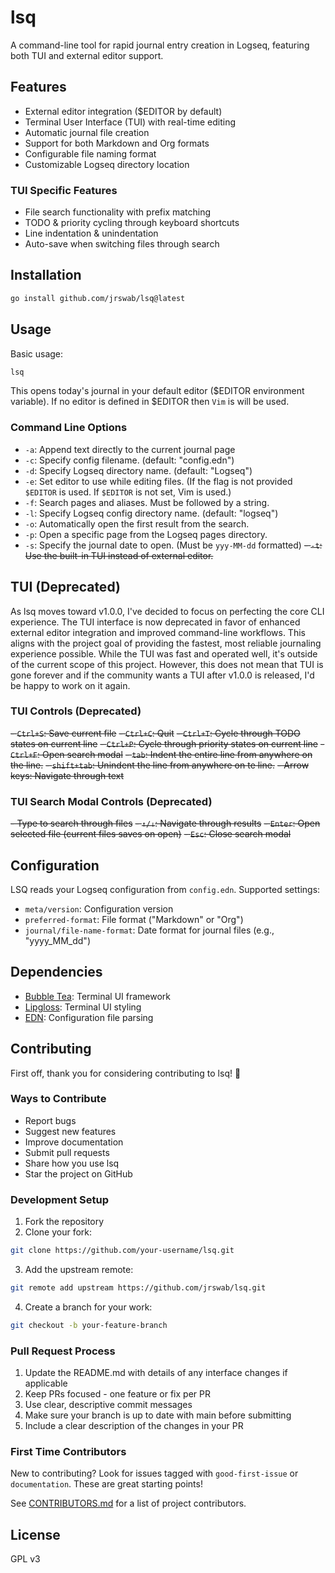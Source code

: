 # lsq

A command-line tool for rapid journal entry creation in Logseq, featuring both TUI and external editor support.

## Features
- External editor integration ($EDITOR by default)
- Terminal User Interface (TUI) with real-time editing
- Automatic journal file creation
- Support for both Markdown and Org formats
- Configurable file naming format
- Customizable Logseq directory location

### TUI Specific Features
- File search functionality with prefix matching
- TODO & priority cycling through keyboard shortcuts
- Line indentation & unindentation
- Auto-save when switching files through search

## Installation

```bash
go install github.com/jrswab/lsq@latest
```

## Usage

Basic usage:
```bash
lsq
```

This opens today's journal in your default editor ($EDITOR environment variable).
If no editor is defined in $EDITOR then `Vim` is will be used.

### Command Line Options

- `-a`: Append text directly to the current journal page
- `-c`: Specify config filename. (default: "config.edn")
- `-d`: Specify Logseq directory name. (default: "Logseq")
- `-e`: Set editor to use while editing files. (If the flag is not provided `$EDITOR` is used. If `$EDITOR` is not set, Vim is used.)
- `-f`: Search pages and aliases. Must be followed by a string.
- `-l`: Specify Logseq config directory name. (default: "logseq")
- `-o`: Automatically open the first result from the search.
- `-p`: Open a specific page from the Logseq pages directory.
- `-s`: Specify the journal date to open. (Must be `yyy-MM-dd` formatted)
~~- `-t`: Use the built-in TUI instead of external editor.~~

## TUI (Deprecated)
As lsq moves toward v1.0.0, I've decided to focus on perfecting the core CLI experience. The TUI interface is now deprecated in favor of enhanced external editor integration and improved command-line workflows. This aligns with the project goal of providing the fastest, most reliable journaling experience possible. While the TUI was fast and operated well, it's outside of the current scope of this project. However, this does not mean that TUI is gone forever and if the community wants a TUI after v1.0.0 is released, I'd be happy to work on it again.

### TUI Controls (Deprecated)

~~- `Ctrl+S`: Save current file~~
~~- `Ctrl+C`: Quit~~
~~- `Ctrl+T`: Cycle through TODO states on current line~~
~~- `Ctrl+P`: Cycle through priority states on current line~~
~~- `Ctrl+F`: Open search modal~~
~~- `tab`: Indent the entire line from anywhere on the line.~~
~~- `shift+tab`: Unindent the line from anywhere on te line.~~
~~- Arrow keys: Navigate through text~~

### TUI Search Modal Controls (Deprecated)

~~- Type to search through files~~
~~- `↑/↓`: Navigate through results~~
~~- `Enter`: Open selected file (current files saves on open)~~
~~- `Esc`: Close search modal~~

## Configuration

LSQ reads your Logseq configuration from `config.edn`. Supported settings:

- `meta/version`: Configuration version
- `preferred-format`: File format ("Markdown" or "Org")
- `journal/file-name-format`: Date format for journal files (e.g., "yyyy_MM_dd")

## Dependencies

- [Bubble Tea](https://github.com/charmbracelet/bubbletea): Terminal UI framework
- [Lipgloss](https://github.com/charmbracelet/lipgloss): Terminal UI styling
- [EDN](https://olympos.io/encoding/edn): Configuration file parsing

## Contributing

First off, thank you for considering contributing to lsq! 🎉

### Ways to Contribute

- Report bugs
- Suggest new features
- Improve documentation
- Submit pull requests
- Share how you use lsq
- Star the project on GitHub

### Development Setup

1. Fork the repository
2. Clone your fork:
```bash
git clone https://github.com/your-username/lsq.git
```
3. Add the upstream remote:
```bash
git remote add upstream https://github.com/jrswab/lsq.git
```
4. Create a branch for your work:
```bash
git checkout -b your-feature-branch
```

### Pull Request Process

1. Update the README.md with details of any interface changes if applicable
2. Keep PRs focused - one feature or fix per PR
3. Use clear, descriptive commit messages
4. Make sure your branch is up to date with main before submitting
5. Include a clear description of the changes in your PR

### First Time Contributors

New to contributing? Look for issues tagged with `good-first-issue` or `documentation`. These are great starting points!

See [CONTRIBUTORS.md](CONTRIBUTORS.md) for a list of project contributors.

## License

GPL v3
